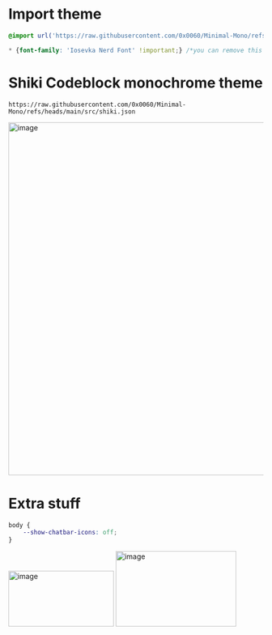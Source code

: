# Import theme

```css
@import url('https://raw.githubusercontent.com/0x0060/Minimal-Mono/refs/heads/main/src/theme.css');

* {font-family: 'Iosevka Nerd Font' !important;} /*you can remove this line if you dont like the font*/
```


# Shiki Codeblock monochrome theme
```
https://raw.githubusercontent.com/0x0060/Minimal-Mono/refs/heads/main/src/shiki.json
```

<img width="1054" height="697" alt="image" src="https://github.com/user-attachments/assets/e72781f2-6f93-417f-81ef-c3f83ab893eb" />


# Extra stuff

```css
body {
    --show-chatbar-icons: off;
}
```
<img width="208" height="110" alt="image" src="https://github.com/user-attachments/assets/66e9b797-566d-4b1a-8a36-7c21896fdda9" />
<img width="238" height="149" alt="image" src="https://github.com/user-attachments/assets/034526a7-b96f-4608-9244-192229b5186e" />

